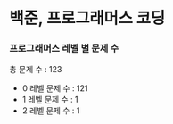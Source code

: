 # 백준, 프로그래머스 코딩
### 프로그래머스 레벨 별 문제 수
총 문제 수 : 123
- 0 레벨 문제 수 : 121
- 1 레벨 문제 수 : 1
- 2 레벨 문제 수 : 1

